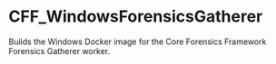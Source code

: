 # CFF_WindowsForensicsGatherer
Builds the Windows Docker image for the Core Forensics Framework Forensics Gatherer worker.
